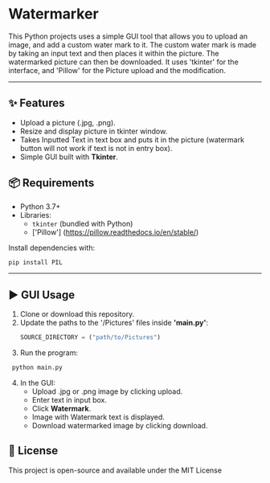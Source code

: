 # Watermarker

This Python projects uses a simple GUI tool that allows you to upload an image, and add a custom water mark to it.  The custom water mark is made by taking an input text and then places it within the picture.  The watermarked picture can then be downloaded.  It uses 'tkinter' for the interface, and 'Pillow' for the Picture upload and the modification.


---

## ✨ Features
- Upload a picture (.jpg, .png).
- Resize and display picture in tkinter window.
- Takes Inputted Text in text box and puts it in the picture (watermark button will not work if text is not in entry box).
- Simple GUI built with **Tkinter**.

## 📦 Requirements
- Python 3.7+
- Libraries:
  - `tkinter` (bundled with Python)
  - ['Pillow'] (https://pillow.readthedocs.io/en/stable/)
 
Install dependencies with:
```bash
pip install PIL
```

---

## ▶️ GUI Usage
1. Clone or download this repository.
2. Update the paths to the '/Pictures' files inside **'main.py'**:
   ```python
   SOURCE_DIRECTORY = ("path/to/Pictures")
   ```
3. Run the program:
  ```bash
   python main.py
   ```
4. In the GUI:
   - Upload .jpg or .png image by clicking upload.
   - Enter text in input box.
   - Click **Watermark**.
   - Image with Watermark text is displayed.
   - Download watermarked image by clicking download.

## 📜 License
This project is open-source and available under the MIT License
